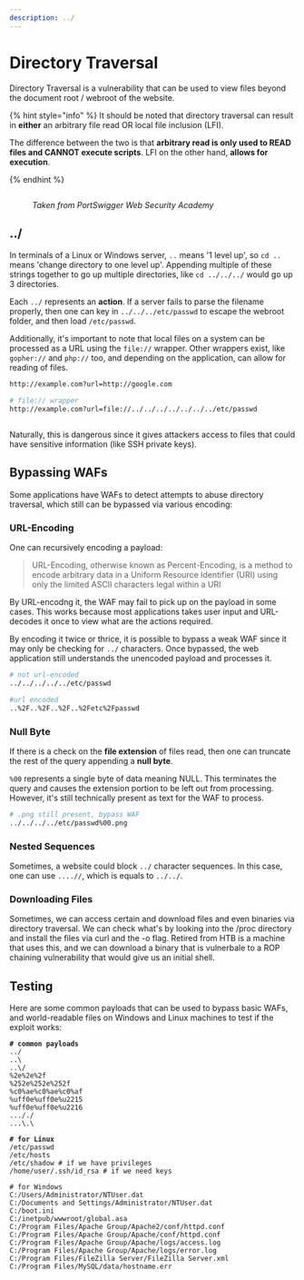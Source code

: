 ```yaml
---
description: ../
---
```


# Directory Traversal

Directory Traversal is a vulnerability that can be used to view files beyond the document root / webroot of the website.

{% hint style="info" %}
It should be noted that directory traversal can result in **either** an arbitrary file read OR local file inclusion (LFI).

The difference between the two is that **arbitrary read is only used to READ files and CANNOT execute scripts**. LFI on the other hand, **allows for execution**.

{% endhint %}

<figure><img src="../.gitbook/assets/image (125).png" alt=""><figcaption><p><em>Taken from PortSwigger Web Security Academy</em></p></figcaption></figure>

## ../

In terminals of a Linux or Windows server, `..` means '1 level up', so `cd ..` means 'change directory to one level up'. Appending multiple of these strings together to go up multiple directories, like `cd ../../../` would go up 3 directories.

Each `../` represents an **action**. If a server fails to parse the filename properly, then one can key in `../../../etc/passwd` to escape the webroot folder, and then load `/etc/passwd`.

Additionally, it's important to note that local files on a system can be processed as a URL using the `file://` wrapper. Other wrappers exist, like `gopher://` and `php://` too, and depending on the application, can allow for reading of files.

```bash
http://example.com?url=http://google.com

# file:// wrapper
http://example.com?url=file://../../../../../../../etc/passwd
```

<figure><img src="../.gitbook/assets/image (1694).png" alt=""><figcaption></figcaption></figure>

Naturally, this is dangerous since it gives attackers access to files that could have sensitive information (like SSH private keys).

## Bypassing WAFs

Some applications have WAFs to detect attempts to abuse directory traversal, which still can be bypassed via various encoding:

### URL-Encoding

One can recursively encoding a payload:

> URL-Encoding, otherwise known as Percent-Encoding, is a method to encode arbitrary data in a Uniform Resource Identifier (URI) using only the limited ASCII characters legal within a URI

By URL-encodng it, the WAF may fail to pick up on the payload in some cases. This works because most applications takes user input and URL-decodes it once to view what are the actions required. 

By encoding it twice or thrice, it is possible to bypass a weak WAF since it may only be checking for `../` characters. Once bypassed, the web application still understands the unencoded payload and processes it.

```bash
# not url-encoded
../../../../../etc/passwd

#url encoded
..%2F..%2F..%2F..%2Fetc%2Fpasswd
```

### Null Byte

If there is a check on the **file extension** of files read, then one can truncate the rest of the query appending a **null byte**.

`%00` represents a single byte of data meaning NULL. This terminates the query and causes the extension portion to be left out from processing. However, it's still technically present as text for the WAF to process.

```bash
# .png still present, bypass WAF
../../../../etc/passwd%00.png
```

### Nested Sequences

Sometimes, a website could block `../` character sequences. In this case, one can use  `....//`, which is equals to `../../`. 

### Downloading Files

Sometimes, we can access certain and download files and even binaries via directory traversal. We can check what's by looking into the /proc directory and install the files via curl and the -o flag. Retired from HTB is a machine that uses this, and we can download a binary that is vulnerbale to a ROP chaining vulnerability that would give us an initial shell.&#x20;

## Testing

Here are some common payloads that can be used to bypass basic WAFs, and world-readable files on Windows and Linux machines to test if the exploit works:

<pre class="language-bash"><code class="lang-bash"><strong># common payloads
</strong>../
..\
..\/
%2e%2e%2f
%252e%252e%252f
%c0%ae%c0%ae%c0%af
%uff0e%uff0e%u2215
%uff0e%uff0e%u2216
..././
...\.\
<strong>
</strong><strong># for Linux
</strong>/etc/passwd
/etc/hosts
/etc/shadow # if we have privileges
/home/user/.ssh/id_rsa # if we need keys

# for Windows
C:/Users/Administrator/NTUser.dat
C:/Documents and Settings/Administrator/NTUser.dat
C:/boot.ini
C:/inetpub/wwwroot/global.asa
C:/Program Files/Apache Group/Apache2/conf/httpd.conf
C:/Program Files/Apache Group/Apache/conf/httpd.conf
C:/Program Files/Apache Group/Apache/logs/access.log
C:/Program Files/Apache Group/Apache/logs/error.log
C:/Program Files/FileZilla Server/FileZilla Server.xml
C:/Program Files/MySQL/data/hostname.err
</code></pre>

